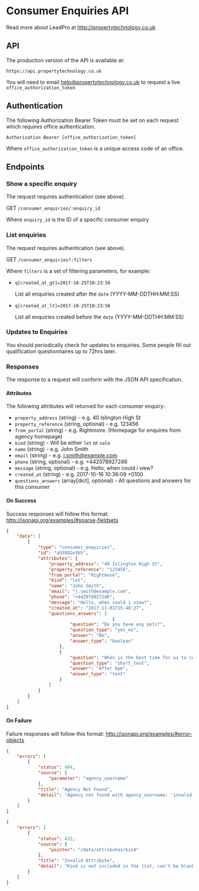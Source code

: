 # Consumer Enquiries API
Read more about LeadPro at <http://propertytechnology.co.uk>

## API
The production version of the API is available at:

`https://api.propertytechnology.co.uk`

You will need to email <help@propertytechnology.co.uk> to request a live `office_authorization_token`

## Authentication
The following Authorization Bearer Token must be set on each request which requires office authentication.

```
Authorization Bearer [office_authorization_token]
```

Where `office_authorization_token` is a unique access code of an office.

## Endpoints

### Show a specific enquiry
The request requires authentication (see above).

GET `/consumer_enquiries/:enquiry_id`

Where `enquiry_id` is the ID of a specific consumer enquiry

### List enquiries
The request requires authentication (see above).

GET `/consumer_enquiries?:filters`

Where `filters` is a set of filtering parameters, for example:

* `q[created_at_gt]=2017-10-25T10:23:56`

  List all enquiries created after the `date` (YYYY-MM-DDTHH:MM:SS)

* `q[created_at_lt]=2017-10-25T10:23:56`

  List all enquiries created before the `date` (YYYY-MM-DDTHH:MM:SS)

### Updates to Enquiries
You should periodically check for updates to enquiries. Some people fill out qualification questionnaires up to 72hrs later.

### Responses
The response to a request will conform with the JSON API specification.

#### Attributes
The following attributes will returned for each consumer enquiry:

* `property_address` (string) - e.g. 40 Islington High St
* `property_reference` (string, optional) - e.g. 123456
* `from_portal` (string) - e.g. Rightmove. (Homepage for enquires from agency homepage)
* `kind` (string) - Will be either `let` or `sale`
* `name` (string) - e.g. John Smith
* `email` (string) - e.g. j.smith@example.com
* `phone` (string, optional) - e.g. +442078927246
* `message` (string, optional) - e.g. Hello, when could i view?
* `created_at` (string) - e.g. 2017-10-16 10:36:09 +0100
* `questions_answers` (array[dict], optional) - All questions and answers for this consumer

#### On Success
Success responses will follow this format:
<http://jsonapi.org/examples/#sparse-fieldsets>

```json
{
    "data": [
        {
            "type": "consumer_enquiries",
            "id": "a93882e3b5",
            "attributes": {
                "property_address": "40 Islington High St",
                "property_reference": "123456",
                "from_portal": "Rightmove",
                "kind": "let",
                "name": "John Smith",
                "email": "j.smith@example.com",
                "phone": "+442078927246",
                "message": "Hello, when could i view?",
                "created_at": "2017-11-01T15:40:27",
                "questions_answers": [
										{
                        "question": "Do you have any pets?",
                        "question_type": "yes_no",
                        "answer": "No",
                        "answer_type": "boolean"
                    },
                    {
                        "question": "When is the best time for us to contact you?",
                        "question_type": "short_text",
                        "answer": "After 6pm",
                        "answer_type": "text"
                    }
                ]
            }
        }
    ]
}
```

#### On Failure
Failure responses will follow this format:
<http://jsonapi.org/examples/#error-objects>

```json
{
    "errors": [
        {
            "status": 404,
            "source": {
                "parameter": "agency_username"
            },
            "title": "Agency Not Found",
            "detail": "Agency not found with agency_username: 'invalid-agency'"
        }
    ]
}
```

```json
{
    "errors": [
        {
            "status": 422,
            "source": {
                "pointer": "/data/attributes/kind"
            },
            "title": "Invalid Attribute",
            "detail": "Kind is not included in the list, can't be blank"
        }
    ]
}
```

